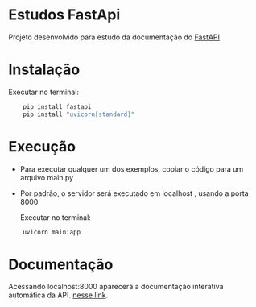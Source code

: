 # Estudos FastApi

Projeto desenvolvido para estudo da documentação do [FastAPI](https://fastapi.tiangolo.com/) 

# Instalação

  Executar no terminal:
```bash
    pip install fastapi
    pip install "uvicorn[standard]"
``` 

# Execução

* Para executar qualquer um dos exemplos, copiar o código para um arquivo main.py 
* Por padrão, o servidor será executado em localhost , usando a porta 8000 

  Executar no terminal:
```bash
    uvicorn main:app
``` 
    
 # Documentação
 
 Acessando localhost:8000 aparecerá a documentação interativa automática da API.
 [nesse link](http://127.0.0.1:8000/docs).


